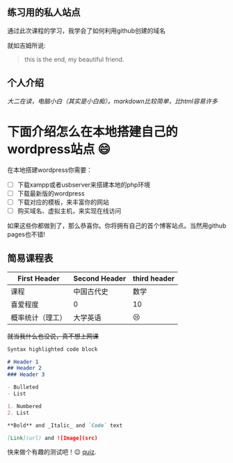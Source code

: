 ## 练习用的私人站点

通过此次课程的学习，我学会了如何利用github创建的域名

就如吉姆所说:

> this is the end, my beautiful friend.


## 个人介绍

_大二在读，电脑小白（其实是小白痴）。markdown比较简单，比html容易许多_
# 下面介绍怎么在本地搭建自己的wordpress站点 :smile:
在本地搭建wordpress你需要：
- [ ] 下载xampp或者usbserver来搭建本地的php环境
- [ ] 下载最新版的wordpress
- [ ] 下载对应的模板，来丰富你的网站
- [ ] 购买域名、虚拟主机，来实现在线访问

如果这些你都做到了，那么恭喜你。你将拥有自己的首个博客站点。当然用github pages也不错!

## 简易课程表
First Header | Second Header | third header |
------------ | ------------- | ------------ |
课程 | 中国古代史 | 数学 | 英语 |
喜爱程度 | 0 | 10 |15 |
概率统计（理工）| 大学英语 | :cry: |

~~就当我什么也没说，真不想上网课~~

```markdown
Syntax highlighted code block

# Header 1
## Header 2
### Header 3

- Bulleted
- List

1. Numbered
2. List

**Bold** and _Italic_ and `Code` text

[Link](url) and ![Image](src)
```
快来做个有趣的测试吧！:wink: [quiz](https://guides.github.com/features/mastering-markdown/).

